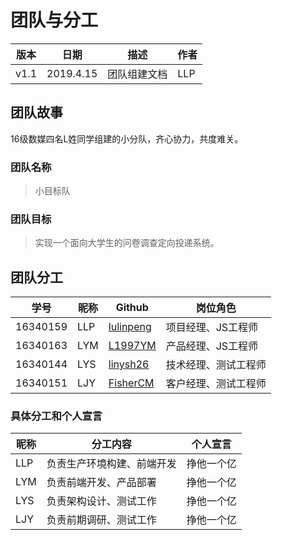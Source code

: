 # 团队与分工


| 版本 | 日期 | 描述 | 作者 |
| - | - | - | - |
| v1.1 | 2019.4.15 | 团队组建文档 | LLP |

## 团队故事
16级数媒四名L姓同学组建的小分队，齐心协力，共度难关。

### 团队名称

> 小目标队

### 团队目标

> 实现一个面向大学生的问卷调查定向投递系统。

## 团队分工

| 学号 | 昵称 | Github | 岗位角色 |
| - | - | - | - |
| 16340159 | LLP | [lulinpeng](https://github.com/lulinpeng) | 项目经理、JS工程师 |
| 16340163 | LYM | [L1997YM](https://github.com/L1997YM/ "With a Title") | 产品经理、JS工程师 |
| 16340144 | LYS | [linysh26](https://github.com/linysh26)| 技术经理、测试工程师 |
| 16340151 | LJY | [FisherCM](https://github.com/FisherCM)| 客户经理、测试工程师 |

### 具体分工和个人宣言

| 昵称 | 分工内容 | 个人宣言 |
| - | - | - |
| LLP | 负责生产环境构建、前端开发 | 挣他一个亿 |
| LYM | 负责前端开发、产品部署 | 挣他一个亿 |
| LYS | 负责架构设计、测试工作 | 挣他一个亿 |
| LJY | 负责前期调研、测试工作 | 挣他一个亿 |
